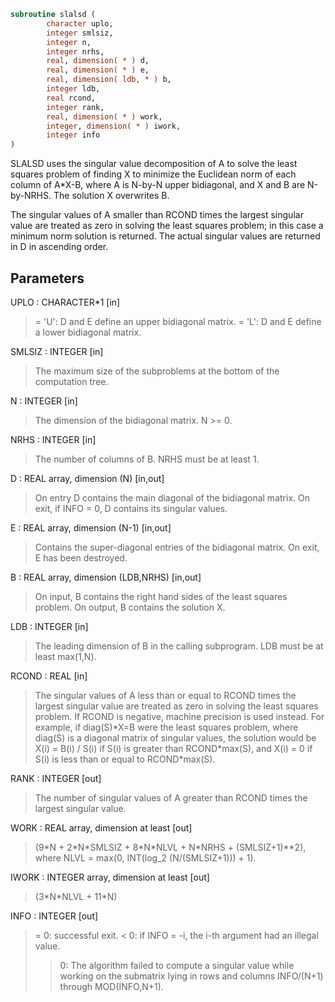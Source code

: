 ```fortran
subroutine slalsd (
        character uplo,
        integer smlsiz,
        integer n,
        integer nrhs,
        real, dimension( * ) d,
        real, dimension( * ) e,
        real, dimension( ldb, * ) b,
        integer ldb,
        real rcond,
        integer rank,
        real, dimension( * ) work,
        integer, dimension( * ) iwork,
        integer info
)
```

SLALSD uses the singular value decomposition of A to solve the least
squares problem of finding X to minimize the Euclidean norm of each
column of A\*X-B, where A is N-by-N upper bidiagonal, and X and B
are N-by-NRHS. The solution X overwrites B.

The singular values of A smaller than RCOND times the largest
singular value are treated as zero in solving the least squares
problem; in this case a minimum norm solution is returned.
The actual singular values are returned in D in ascending order.

## Parameters
UPLO : CHARACTER\*1 [in]
> = 'U': D and E define an upper bidiagonal matrix.
> = 'L': D and E define a  lower bidiagonal matrix.

SMLSIZ : INTEGER [in]
> The maximum size of the subproblems at the bottom of the
> computation tree.

N : INTEGER [in]
> The dimension of the  bidiagonal matrix.  N >= 0.

NRHS : INTEGER [in]
> The number of columns of B. NRHS must be at least 1.

D : REAL array, dimension (N) [in,out]
> On entry D contains the main diagonal of the bidiagonal
> matrix. On exit, if INFO = 0, D contains its singular values.

E : REAL array, dimension (N-1) [in,out]
> Contains the super-diagonal entries of the bidiagonal matrix.
> On exit, E has been destroyed.

B : REAL array, dimension (LDB,NRHS) [in,out]
> On input, B contains the right hand sides of the least
> squares problem. On output, B contains the solution X.

LDB : INTEGER [in]
> The leading dimension of B in the calling subprogram.
> LDB must be at least max(1,N).

RCOND : REAL [in]
> The singular values of A less than or equal to RCOND times
> the largest singular value are treated as zero in solving
> the least squares problem. If RCOND is negative,
> machine precision is used instead.
> For example, if diag(S)\*X=B were the least squares problem,
> where diag(S) is a diagonal matrix of singular values, the
> solution would be X(i) = B(i) / S(i) if S(i) is greater than
> RCOND\*max(S), and X(i) = 0 if S(i) is less than or equal to
> RCOND\*max(S).

RANK : INTEGER [out]
> The number of singular values of A greater than RCOND times
> the largest singular value.

WORK : REAL array, dimension at least [out]
> (9\*N + 2\*N\*SMLSIZ + 8\*N\*NLVL + N\*NRHS + (SMLSIZ+1)\*\*2),
> where NLVL = max(0, INT(log_2 (N/(SMLSIZ+1))) + 1).

IWORK : INTEGER array, dimension at least [out]
> (3\*N\*NLVL + 11\*N)

INFO : INTEGER [out]
> = 0:  successful exit.
> < 0:  if INFO = -i, the i-th argument had an illegal value.
> > 0:  The algorithm failed to compute a singular value while
> working on the submatrix lying in rows and columns
> INFO/(N+1) through MOD(INFO,N+1).
